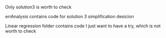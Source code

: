 Only solution3 is worth to check

errAnalysis contains code for solution 3 simplification desicion

Linear regression folder contains code I just want to have a try, which is not worth to check
